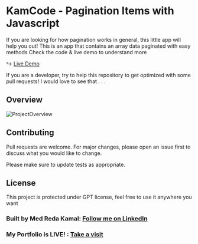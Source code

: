 # KamCode - Pagination Items with Javascript

If you are looking for how pagination works in general, this little app will help you out!
This is an app that contains an array data paginated with easy methods
Check the code & live demo to understand more

↪ [Live Demo](https://medredakamal.github.io/km-pagination-css)

If you are a developer, try to help this repository to get optimized with some pull requests!
I would love to see that . . .

## Overview
![ProjectOverview](https://github.com/medredakamal/km-pagination-css/raw/main/screenshot.gif)

## Contributing
Pull requests are welcome. For major changes, please open an issue first to discuss what you would like to change.

Please make sure to update tests as appropriate.

## License
This project is protected under GPT license, feel free to use it anywhere you want

### Built by Med Reda Kamal: [Follow me on LinkedIn](https://linkedin.com/in/medredakamal)
### My Portfolio is LIVE! : [Take a visit](https://medredakamal.dev)
